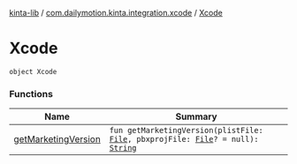 [kinta-lib](../../index.md) / [com.dailymotion.kinta.integration.xcode](../index.md) / [Xcode](./index.md)

# Xcode

`object Xcode`

### Functions

| Name | Summary |
|---|---|
| [getMarketingVersion](get-marketing-version.md) | `fun getMarketingVersion(plistFile: `[`File`](https://docs.oracle.com/javase/6/docs/api/java/io/File.html)`, pbxprojFile: `[`File`](https://docs.oracle.com/javase/6/docs/api/java/io/File.html)`? = null): `[`String`](https://kotlinlang.org/api/latest/jvm/stdlib/kotlin/-string/index.html) |
